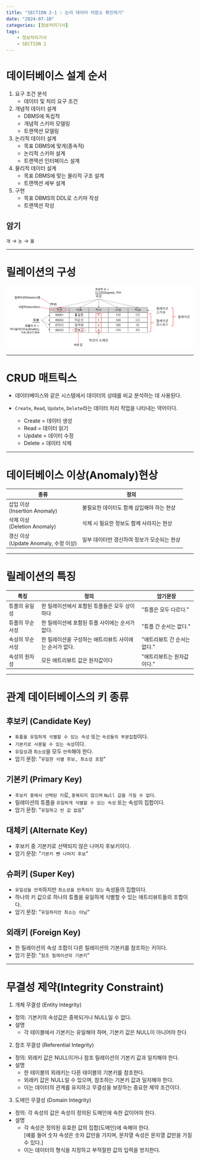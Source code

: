 ```yaml
---
title: "SECTION 2-1 : 논리 데이터 저장소 확인하기"
date: "2024-07-10"
categories: [정보처리기사]
tags:
    - 정보처리기사 
    - SECTION 2
---
```

# 데이터베이스 설계 순서

1. 요구 조건 분석
    * 데이터 및 처리 요구 조건
2. 개념적 데이터 설계
    * DBMS에 독립적
    * 개념적 스키마 모델링
    * 트랜잭션 모델링
3. 논리적 데이터 설계
    * 목표 DBMS에 맞게(종속적)
    * 논리적 스키마 설계
    * 트랜잭션 인터페이스 설계
4. 물리적 데이터 설계
    * 목표 DBMS에 맞는 물리적 구조 설계
    * 트랜잭션 세부 설계
5. 구현
    * 목표 DBMS의 DDL로 스키마 작성
    * 트랜잭션 작성

## 암기

`개` &rarr; `논` &rarr; `물`

------------------------

# 릴레이션의 구성

![Relation](/assets/img/IPE/Relation.png)

------------------------

# CRUD 매트릭스

* 데이터베이스와 같은 시스템에서 데이터의 상태를 비교 분석하는 데 사용된다.
* `Create`, `Read`, `Update`, `Delete`라는 데이터 처리 작업을 나타내는 약어이다.

    * Create = 데이터 생성  
    * Read = 데이터 읽기  
    * Update = 데이터 수정  
    * Delete = 데이터 삭제   

------------------------

# 데이터베이스 이상(Anomaly)현상

|종류|정의|
|---|---|
|삽입 이상<br>(Insertion Anomaly)|불필요한 데이터도 함께 삽입해야 하는 현상|
|삭제 이상<br>(Deletion Anomaly)|삭제 시 필요한 정보도 함께 사라지는 현상|
|갱신 이상<br>(Update Anomaly, 수정 이상)|일부 데이터만 갱신하여 정보가 모순되는 현상|

------------------------

# 릴레이션의 특징

|특징| 정의 | 암기문장|
|---|---|---|
|튜플의 유일성| 한 릴레이션에서 포함된 튜플들은 모두 상이하다|"튜플은 모두 다르다."|
|튜플의 무순서성| 한 릴레이션에 포함된 튜플 사이에는 순서가 없다.|"튜플 간 순서는 없다."|
|속성의 무순서성| 한 릴레이션을 구성하는 애트리뷰트 사이에는 순서가 없다.|"애트리뷰트 간 순서는 없다."|
|속성의 원자성| 모든 애트리뷰트 값은 원자값이다|"애트리뷰트는 원자값 이다."|

------------------------

# 관계 데이터베이스의 키 종류

## 후보키 (Candidate Key)
* `튜플을 유일하게 식별할 수 있는 속성` 또는 `속성들의 부분집합`이다.
* `기본키로 사용될 수 있는 속성`이다.
* `유일성`과 `최소성`을 모두 `만족`해야 한다.
* 암기 문장: "`유일한 식별 후보, 최소성 포함`"

## 기본키 (Primary Key)
* `후보키 중에서 선택된 키`로, `중복되지 않으며` `Null 값을 가질 수 없다`.
* 릴레이션의 튜플을 `유일하게 식별할 수 있는 속성` 또는 속성의 집합이다. 
* 암기 문장: "`유일하고 빈 값 없음`"

## 대체키 (Alternate Key)
* 후보키 중 기본키로 선택되지 않은 나머지 후보키이다.
* 암기 문장: "`기본키 뺀 나머지 후보`"

## 슈퍼키 (Super Key)
* `유일성을 만족`하지만 `최소성을 만족하지 않는` 속성들의 집합이다.
* 하나의 키 값으로 하나의 튜플을 유일하게 식별할 수 있는 애트리뷰트들의 조합이다.
* 암기 문장: "`유일하지만 최소는 아님`"

## 외래키 (Foreign Key)
* 한 릴레이션의 속성 조합이 다른 릴레이션의 기본키를 참조하는 키이다.
* 암기 문장: "`참조 릴레이션의 기본키`"

------------------------

# 무결성 제약(Integrity Constraint)
1. 개체 무결성 (Entity Integrity)
* 정의: 기본키의 속성값은 중복되거나 NULL일 수 없다.
* 설명
    * 각 테이블에서 기본키는 유일해야 하며, 기본키 값은 NULL이 아니어야 한다

2. 참조 무결성 (Referential Integrity)
* 정의: 외래키 값은 NULL이거나 참조 릴레이션의 기본키 값과 일치해야 한다.
* 설명 
    * 한 테이블의 외래키는 다른 테이블의 기본키를 참조한다. 
    * 외래키 값은 NULL일 수 있으며, 참조하는 기본키 값과 일치해야 한다. 
    * 이는 데이터의 관계를 유지하고 무결성을 보장하는 중요한 제약 조건이다.

3. 도메인 무결성 (Domain Integrity)
* 정의: 각 속성의 값은 속성이 정의된 도메인에 속한 값이어야 한다.
* 설명
    * 각 속성은 정의된 유효한 값의 집합(도메인)에 속해야 한다.  
    [예를 들어 숫자 속성은 숫자 값만을 가지며, 문자열 속성은 문자열 값만을 가질 수 있다.]
    * 이는 데이터의 형식을 지정하고 부적절한 값의 입력을 방지한다.
